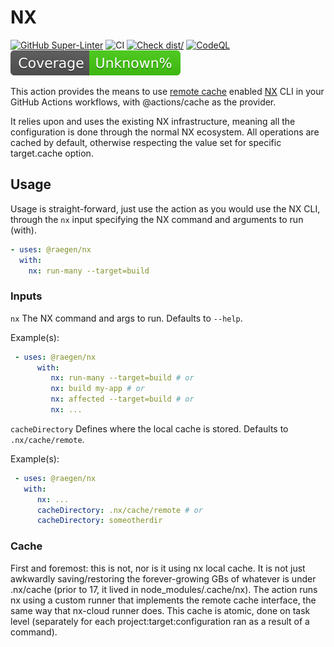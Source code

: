 # NX

[![GitHub Super-Linter](https://github.com/actions/typescript-action/actions/workflows/linter.yml/badge.svg)](https://github.com/super-linter/super-linter)
![CI](https://github.com/actions/typescript-action/actions/workflows/ci.yml/badge.svg)
[![Check dist/](https://github.com/actions/typescript-action/actions/workflows/check-dist.yml/badge.svg)](https://github.com/actions/typescript-action/actions/workflows/check-dist.yml)
[![CodeQL](https://github.com/actions/typescript-action/actions/workflows/codeql-analysis.yml/badge.svg)](https://github.com/actions/typescript-action/actions/workflows/codeql-analysis.yml)
[![Coverage](./badges/coverage.svg)](./badges/coverage.svg)

This action provides the means to use [remote cache](https://nx.dev/ci/features/remote-cache) enabled [NX](https://nx.dev/) CLI in your GitHub Actions workflows, with @actions/cache as the provider.

It relies upon and uses the existing NX infrastructure, meaning all the configuration is done through the normal NX ecosystem.
All operations are cached by default, otherwise respecting the value set for specific target.cache option.

## Usage

Usage is straight-forward, just use the action as you would use the NX CLI, through the `nx` input specifying the NX command and arguments to run (with).
    
```yaml
- uses: @raegen/nx
  with:
    nx: run-many --target=build
```

### Inputs
`nx` The NX command and args to run. Defaults to `--help`. 

Example(s):
```yaml
 - uses: @raegen/nx
      with:
         nx: run-many --target=build # or
         nx: build my-app # or
         nx: affected --target=build # or
         nx: ...
```
`cacheDirectory` Defines where the local cache is stored. Defaults to `.nx/cache/remote`.

Example(s):
```yaml
 - uses: @raegen/nx
   with:
      nx: ...
      cacheDirectory: .nx/cache/remote # or
      cacheDirectory: someotherdir
```

### Cache

First and foremost: this is not, nor is it using nx local cache. It is not just awkwardly saving/restoring the forever-growing GBs of whatever is under .nx/cache (prior to 17, it lived in node_modules/.cache/nx).
The action runs nx using a custom runner that implements the remote cache interface, the same way that nx-cloud runner does. This cache is atomic, done on task level (separately for each project:target:configuration ran as a result of a command).
